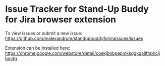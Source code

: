 # Issue Tracker for Stand-Up Buddy for Jira browser extension

To view issues or submit a new issue: https://github.com/malexandrum/standupbuddyforjiraissues/issues

Extension can be installed here: https://chrome.google.com/webstore/detail/ooekjbnbpepmkkggkgallfhphcijbmdg
